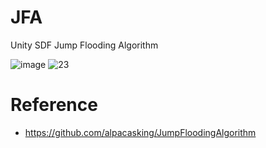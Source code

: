 # JFA
Unity SDF Jump Flooding Algorithm

> 

![image](https://github.com/user-attachments/assets/aa4d6013-3ddf-4bd0-a505-dbc23a74d522)
![23](https://github.com/user-attachments/assets/2b2c8962-4a95-4403-b4ae-41a395941f7d)

# Reference
- https://github.com/alpacasking/JumpFloodingAlgorithm


